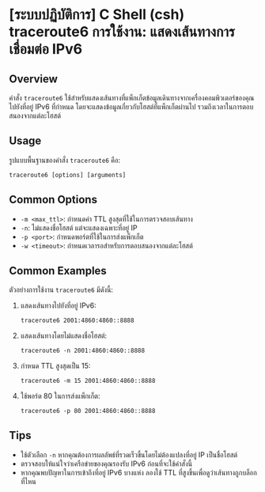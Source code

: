 # [ระบบปฏิบัติการ] C Shell (csh) traceroute6 การใช้งาน: แสดงเส้นทางการเชื่อมต่อ IPv6

## Overview
คำสั่ง `traceroute6` ใช้สำหรับแสดงเส้นทางที่แพ็กเก็ตข้อมูลเดินทางจากเครื่องคอมพิวเตอร์ของคุณไปยังที่อยู่ IPv6 ที่กำหนด โดยจะแสดงข้อมูลเกี่ยวกับโฮสต์ที่แพ็กเก็ตผ่านไป รวมถึงเวลาในการตอบสนองจากแต่ละโฮสต์

## Usage
รูปแบบพื้นฐานของคำสั่ง `traceroute6` คือ:

```csh
traceroute6 [options] [arguments]
```

## Common Options
- `-m <max_ttl>`: กำหนดค่า TTL สูงสุดที่ใช้ในการตรวจสอบเส้นทาง
- `-n`: ไม่แสดงชื่อโฮสต์ แต่จะแสดงเฉพาะที่อยู่ IP
- `-p <port>`: กำหนดพอร์ตที่ใช้ในการส่งแพ็กเก็ต
- `-w <timeout>`: กำหนดเวลารอสำหรับการตอบสนองจากแต่ละโฮสต์

## Common Examples
ตัวอย่างการใช้งาน `traceroute6` มีดังนี้:

1. แสดงเส้นทางไปยังที่อยู่ IPv6:
   ```csh
   traceroute6 2001:4860:4860::8888
   ```

2. แสดงเส้นทางโดยไม่แสดงชื่อโฮสต์:
   ```csh
   traceroute6 -n 2001:4860:4860::8888
   ```

3. กำหนด TTL สูงสุดเป็น 15:
   ```csh
   traceroute6 -m 15 2001:4860:4860::8888
   ```

4. ใช้พอร์ต 80 ในการส่งแพ็กเก็ต:
   ```csh
   traceroute6 -p 80 2001:4860:4860::8888
   ```

## Tips
- ใช้ตัวเลือก `-n` หากคุณต้องการผลลัพธ์ที่รวดเร็วขึ้นโดยไม่ต้องแปลงที่อยู่ IP เป็นชื่อโฮสต์
- ตรวจสอบให้แน่ใจว่าเครือข่ายของคุณรองรับ IPv6 ก่อนที่จะใช้คำสั่งนี้
- หากคุณพบปัญหาในการเข้าถึงที่อยู่ IPv6 บางแห่ง ลองใช้ TTL ที่สูงขึ้นเพื่อดูว่าเส้นทางถูกบล็อกที่ไหน